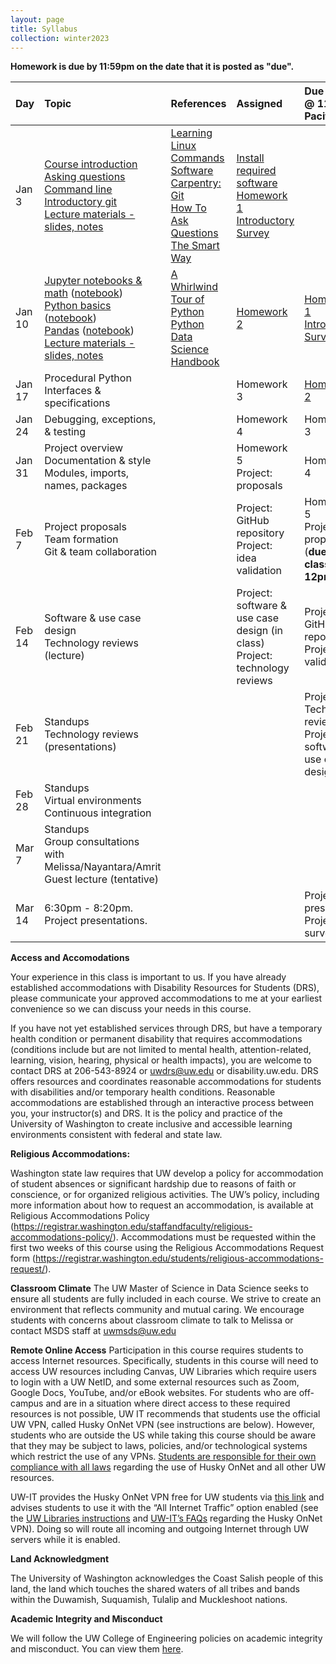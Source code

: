```yaml
---
layout: page
title: Syllabus
collection: winter2023
---
```


**Homework is due by 11:59pm on the date that it is posted as "due".**


| Day      | Topic                                                         | References       | Assigned | Due (Tues @ 11:59PM Pacific)    |
|:----------|:----------------|:---------------|:-------------------|:-------------------|
| Jan 3     | [Course introduction](https://uw.hosted.panopto.com/Panopto/Pages/Viewer.aspx?id=8c3d9d9e-287a-415b-a36b-af800011cd77)<br />[Asking questions](https://uw.hosted.panopto.com/Panopto/Pages/Viewer.aspx?id=cbb6609e-3f2d-4c50-8c85-af8000176ec7)<br />[Command line](https://uw.hosted.panopto.com/Panopto/Pages/Viewer.aspx?id=ca200c79-7276-425a-8754-af800020e075)<br />[Introductory git](https://uw.hosted.panopto.com/Panopto/Pages/Viewer.aspx?id=b8507bbb-69b7-4977-be1e-af80003c9d9d)<br /> [Lecture materials - slides, notes](https://github.com/UWDATA515/lecture-materials/tree/main/01) | [Learning Linux Commands](http://linuxcommand.org/lc3_learning_the_shell.php)<br />[Software Carpentry: Git](https://swcarpentry.github.io/git-novice/)<br />[How To Ask Questions The Smart Way](http://www.catb.org/~esr/faqs/smart-questions.html) | [Install required software](<software.md>)<br />[Homework 1](https://classroom.github.com/a/YSDd6GLh)<br />[Introductory Survey](https://canvas.uw.edu/courses/1629436/quizzes/1787443) | | 
| Jan 10    | [Jupyter notebooks & math](https://uw.hosted.panopto.com/Panopto/Pages/Viewer.aspx?id=44cc2a84-de16-4370-a3d3-af8700112e39) ([notebook](https://raw.githubusercontent.com/UWDATA515/lecture-materials/main/02/jupyter_and_python_breakout.ipynb))<br />[Python basics](https://uw.hosted.panopto.com/Panopto/Pages/Viewer.aspx?id=c2a04fcf-7fdb-42b8-85c6-af87002100f0) ([notebook](https://raw.githubusercontent.com/UWDATA515/lecture-materials/main/02/python_vars_and_flow_control.ipynb))<br />[Pandas](https://uw.hosted.panopto.com/Panopto/Pages/Viewer.aspx?id=f80e2c4c-d8e8-44d5-b745-af870039fe5b) ([notebook](https://raw.githubusercontent.com/UWDATA515/lecture-materials/main/02/data_manipulation.ipynb))<br />[Lecture materials - slides, notes](https://github.com/UWDATA515/lecture-materials/tree/main/02) | [A Whirlwind Tour of Python](https://jakevdp.github.io/WhirlwindTourOfPython/)<br />[Python Data Science Handbook](https://jakevdp.github.io/PythonDataScienceHandbook/)  | [Homework 2](https://classroom.github.com/a/Jpq7H2g1) | [Homework 1](https://classroom.github.com/a/YSDd6GLh)<br />[Introductory Survey](https://canvas.uw.edu/courses/1629436/quizzes/1787443) |
| Jan 17    | Procedural Python<br />Interfaces & specifications |  | Homework 3 | [Homework 2](https://classroom.github.com/a/Jpq7H2g1) |
| Jan 24    | Debugging, exceptions, & testing |  | Homework 4 | Homework 3 | 
| Jan 31    | Project overview<br />Documentation & style<br />Modules, imports, names, packages |  | Homework 5<br />Project: proposals | Homework 4 | 
| Feb 7     | Project proposals<br />Team formation<br />Git & team collaboration |  | Project: GitHub repository<br />Project: idea validation | Homework 5<br />Project: proposals (**due before class! 12pm**) | 
| Feb 14    | Software & use case design<br />Technology reviews (lecture) |  | Project: software & use case design (in class)<br />Project: technology reviews | Project: GitHub repository<br />Project: idea validation | 
| Feb 21    | Standups<br />Technology reviews (presentations) |  |  | Project: Technology reviews<br />Project: software & use case design | 
| Feb 28    | Standups<br />Virtual environments<br />Continuous integration |  |  |  | 
| Mar 7     | Standups<br />Group consultations with Melissa/Nayantara/Amrit<br />Guest lecture (tentative) |  |  | | 
| Mar 14    | 6:30pm - 8:20pm. Project presentations.  |  |  | Project: presentation<br />Project: survey | 

**Access and Accomodations**

Your experience in this class is important to us. If you have already established accommodations with Disability Resources for Students (DRS), please communicate your approved accommodations to me at your earliest convenience so we can discuss your needs in this course.

If you have not yet established services through DRS, but have a temporary health condition or permanent disability that requires accommodations (conditions include but are not limited to mental health, attention-related, learning, vision, hearing, physical or health impacts), you are welcome to contact DRS at 206-543-8924 or uwdrs@uw.edu or disability.uw.edu. DRS offers resources and coordinates reasonable accommodations for students with disabilities and/or temporary health conditions. Reasonable accommodations are established through an interactive process between you, your instructor(s) and DRS. It is the policy and practice of the University of Washington to create inclusive and accessible learning environments consistent with federal and state law.


**Religious Accommodations:**

Washington state law requires that UW develop a policy for accommodation of student absences or significant hardship due to reasons of faith or conscience, or for organized religious activities. The UW’s policy, including more information about how to request an accommodation, is available at Religious Accommodations Policy (https://registrar.washington.edu/staffandfaculty/religious-accommodations-policy/). Accommodations must be requested within the first two weeks of this course using the Religious Accommodations Request form (https://registrar.washington.edu/students/religious-accommodations-request/).


**Classroom Climate**
The UW Master of Science in Data Science seeks to ensure all students are fully included in each course. We strive to create an environment that reflects community and mutual caring. We encourage students with concerns about classroom climate to talk to Melissa or contact MSDS staff at uwmsds@uw.edu


**Remote Online Access**
Participation in this course requires students to access Internet resources. Specifically, students in this course will need to access UW resources including Canvas, UW Libraries which require users to login with a UW NetID, and some external resources such as Zoom, Google Docs, YouTube, and/or eBook websites. For students who are off-campus and are in a situation where direct access to these required resources is not possible, UW IT recommends that students use the official UW VPN, called Husky OnNet VPN (see instructions are below). However, students who are outside the US while taking this course should be aware that they may be subject to laws, policies, and/or technological systems which restrict the use of any VPNs. [Students are responsible for their own compliance with all laws](https://itconnect.uw.edu/it-at-the-uw/it-governance-and-policies/appropriate-use/) regarding the use of Husky OnNet and all other UW resources.

UW-IT provides the Husky OnNet VPN free for UW students via [this link](https://itconnect.uw.edu/tools-services-support/networks-connectivity/uw-networks/about-husky-onnet/use-husky-onnet/) and advises students to use it with the “All Internet Traffic” option enabled (see the [UW Libraries instructions](https://www.lib.washington.edu/help/connect/husky-onnet) and [UW-IT’s FAQs](https://itconnect.uw.edu/tools-services-support/networks-connectivity/uw-networks/about-husky-onnet/faqs/) regarding the Husky OnNet VPN). Doing so will route all incoming and outgoing Internet through UW servers while it is enabled.

**Land Acknowledgment**

The University of Washington acknowledges the Coast Salish people of this land, the land which touches the shared waters of all tribes and bands within the Duwamish, Suquamish, Tulalip and Muckleshoot nations.


**Academic Integrity and Misconduct**

We will follow the UW College of Engineering policies on academic integrity and misconduct.  You can view them [here](https://www.engr.washington.edu/current/policies/academic-integrity-misconduct).
